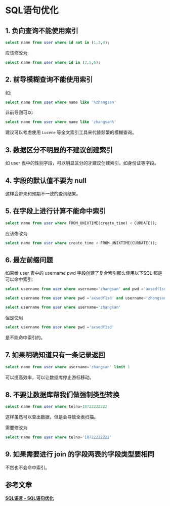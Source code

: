 # SQL语句优化

## 1. 负向查询不能使用索引

```sql
select name from user where id not in (1,3,4);
```

应该修改为:

```sql
select name from user where id in (2,5,6);
```

## 2. 前导模糊查询不能使用索引

如:

```sql
select name from user where name like '%zhangsan'
```

非前导则可以:

```sql
select name from user where name like 'zhangsan%'
```

建议可以考虑使用 `Lucene` 等全文索引工具来代替频繁的模糊查询。

## 3. 数据区分不明显的不建议创建索引

如 user 表中的性别字段，可以明显区分的才建议创建索引，如身份证等字段。

## 4. 字段的默认值不要为 null

这样会带来和预期不一致的查询结果。

## 5. 在字段上进行计算不能命中索引

```sql
select name from user where FROM_UNIXTIME(create_time) < CURDATE();
```

应该修改为:

```sql
select name from user where create_time < FROM_UNIXTIME(CURDATE());
```

## 6. 最左前缀问题

如果给 user 表中的 username pwd 字段创建了复合索引那么使用以下SQL 都是可以命中索引:

```sql
select username from user where username='zhangsan' and pwd ='axsedf1sd'

select username from user where pwd ='axsedf1sd' and username='zhangsan'

select username from user where username='zhangsan'
```

但是使用

```sql
select username from user where pwd ='axsedf1sd'
```

是不能命中索引的。

## 7. 如果明确知道只有一条记录返回

```sql
select name from user where username='zhangsan' limit 1
```

可以提高效率，可以让数据库停止游标移动。

## 8. 不要让数据库帮我们做强制类型转换

```sql
select name from user where telno=18722222222
```

这样虽然可以查出数据，但是会导致全表扫描。

需要修改为

```sql
select name from user where telno='18722222222'
```

## 9. 如果需要进行 join 的字段两表的字段类型要相同

不然也不会命中索引。

## 参考文章

[**SQL语言 - SQL语句优化**](https://pdai.tech/md/db/sql-lan/sql-lan-optimize.html)